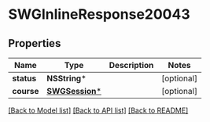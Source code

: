 # SWGInlineResponse20043

## Properties
Name | Type | Description | Notes
------------ | ------------- | ------------- | -------------
**status** | **NSString*** |  | [optional] 
**course** | [**SWGSession***](SWGSession.md) |  | [optional] 

[[Back to Model list]](../README.md#documentation-for-models) [[Back to API list]](../README.md#documentation-for-api-endpoints) [[Back to README]](../README.md)


